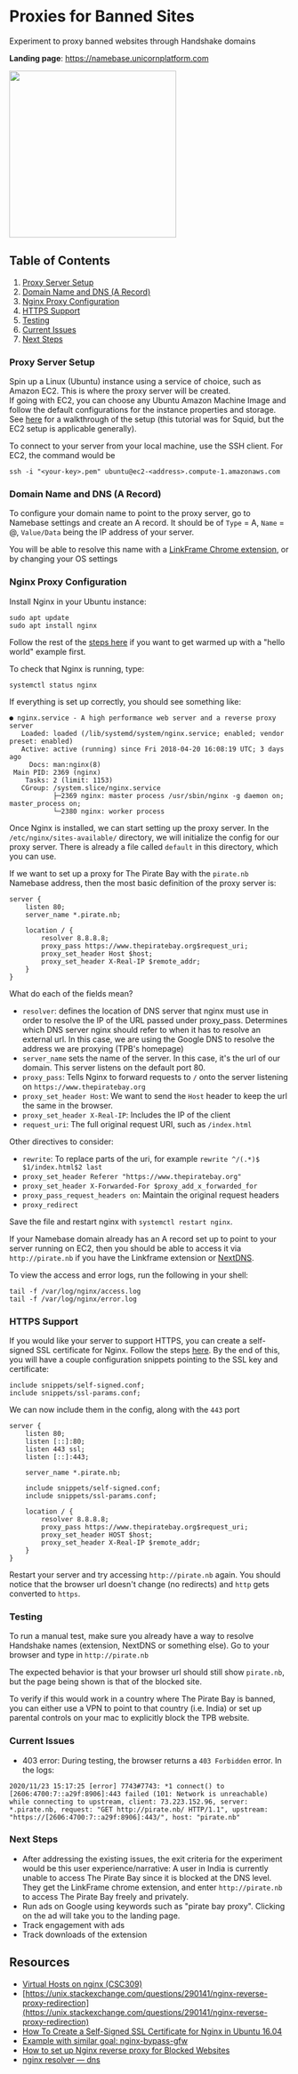# Proxies for Banned Sites
Experiment to proxy banned websites through Handshake domains

**Landing page**: https://namebase.unicornplatform.com

<img src="https://www.thepirateproxy3se.com/images/upload/icons/og/article@1x1.jpg" width="300">



## Table of Contents
1. [Proxy Server Setup](https://github.com/jw122/proxies#proxy-server-setup)
2. [Domain Name and DNS (A Record)](https://github.com/jw122/proxies#domain-name-and-dns-a-record)
3. [Nginx Proxy Configuration](https://github.com/jw122/proxies#nginx-proxy-configuration)
4. [HTTPS Support](https://github.com/jw122/proxies#https-support)
5. [Testing](https://github.com/jw122/proxies#testing)
6. [Current Issues](https://github.com/jw122/proxies#current-issues)
7. [Next Steps](https://github.com/jw122/proxies#next-steps)

### Proxy Server Setup
Spin up a Linux (Ubuntu) instance using a service of choice, such as Amazon EC2. This is where the proxy server will be created.  
If going with EC2, you can choose any Ubuntu Amazon Machine Image and follow the default configurations for the instance properties and storage.
See [here](https://www.youtube.com/watch?v=HpdD8W3Pjus) for a walkthrough of the setup (this tutorial was for Squid, but the EC2 setup is applicable generally).

To connect to your server from your local machine, use the SSH client. For EC2, the command would be 

`ssh -i "<your-key>.pem" ubuntu@ec2-<address>.compute-1.amazonaws.com`

### Domain Name and DNS (A Record)
To configure your domain name to point to the proxy server, go to Namebase settings and create an A record. It should be of `Type` = A, `Name` = @, `Value/Data` being the IP address of your server.

You will be able to resolve this name with a [LinkFrame Chrome extension](https://chrome.google.com/webstore/detail/linkframe/klcheodcjdbkbiljlcfiphagmkhbifmm), or by changing your OS settings

### Nginx Proxy Configuration
Install Nginx in your Ubuntu instance:
```
sudo apt update
sudo apt install nginx
```
Follow the rest of the [steps here](https://ubuntu.com/tutorials/install-and-configure-nginx#1-overview) if you want to get warmed up with a "hello world" example first.

To check that Nginx is running, type:
```
systemctl status nginx
```
If everything is set up correctly, you should see something like:
```
● nginx.service - A high performance web server and a reverse proxy server
   Loaded: loaded (/lib/systemd/system/nginx.service; enabled; vendor preset: enabled)
   Active: active (running) since Fri 2018-04-20 16:08:19 UTC; 3 days ago
     Docs: man:nginx(8)
 Main PID: 2369 (nginx)
    Tasks: 2 (limit: 1153)
   CGroup: /system.slice/nginx.service
           ├─2369 nginx: master process /usr/sbin/nginx -g daemon on; master_process on;
           └─2380 nginx: worker process
```

Once Nginx is installed, we can start setting up the proxy server.
In the `/etc/nginx/sites-available/` directory, we will initialize the config for our proxy server. There is already a file called `default` in this directory, which you can use.

If we want to set up a proxy for The Pirate Bay with the `pirate.nb` Namebase address, then the most basic definition of the proxy server is:
```
server {
    listen 80;
    server_name *.pirate.nb;

    location / {
        resolver 8.8.8.8;
        proxy_pass https://www.thepiratebay.org$request_uri;
        proxy_set_header Host $host;
        proxy_set_header X-Real-IP $remote_addr;
    }
}
```

What do each of the fields mean?
- `resolver`: defines the location of DNS server that nginx must use in order to resolve the IP of the URL passed under proxy_pass. Determines which DNS server nginx should refer to when it has to resolve an external url. In this case, we are using the Google DNS to resolve the address we are proxying (TPB's homepage)
- `server_name` sets the name of the server. In this case, it's the url of our domain. This server listens on the default port 80.
- `proxy_pass`: Tells Nginx to forward requests to `/` onto the server listening on `https://www.thepiratebay.org`
- `proxy_set_header Host`: We want to send the `Host` header to keep the url the same in the browser. 
- `proxy_set_header X-Real-IP`: Includes the IP of the client
- `request_uri`: The full original request URI, such as `/index.html`

Other directives to consider:
- `rewrite`: To replace parts of the uri, for example `rewrite ^/(.*)$ $1/index.html$2 last`
- `proxy_set_header Referer "https://www.thepiratebay.org"`
- `proxy_set_header X-Forwarded-For $proxy_add_x_forwarded_for`
- `proxy_pass_request_headers on`: Maintain the original request headers
- `proxy_redirect`

Save the file and restart nginx with `systemctl restart nginx`.

If your Namebase domain already has an A record set up to point to your server running on EC2, then you should be able to access it via `http://pirate.nb` if you have the Linkframe extension or [NextDNS](https://learn.namebase.io/starting-from-zero/how-to-access-handshake-sites).

To view the access and error logs, run the following in your shell:
```
tail -f /var/log/nginx/access.log
tail -f /var/log/nginx/error.log
```

### HTTPS Support
If you would like your server to support HTTPS, you can create a self-signed SSL certificate for Nginx. Follow the steps [here](https://www.digitalocean.com/community/tutorials/how-to-create-a-self-signed-ssl-certificate-for-nginx-in-ubuntu-16-04). By the end of this, you will have a couple configuration snippets pointing to the SSL key and certificate:

```
include snippets/self-signed.conf;
include snippets/ssl-params.conf;
```

We can now include them in the config, along with the  `443` port
```
server {
    listen 80;
    listen [::]:80;
    listen 443 ssl;
    listen [::]:443;

    server_name *.pirate.nb;

    include snippets/self-signed.conf;
    include snippets/ssl-params.conf;

    location / {
        resolver 8.8.8.8;
        proxy_pass https://www.thepiratebay.org$request_uri;
        proxy_set_header HOST $host;
        proxy_set_header X-Real-IP $remote_addr;
    }
}
```

Restart your server and try accessing `http://pirate.nb` again. You should notice that the browser url doesn't change (no redirects) and `http` gets converted to `https`.

### Testing
To run a manual test, make sure you already have a way to resolve Handshake names (extension, NextDNS or something else). Go to your browser and type in `http://pirate.nb`

The expected behavior is that your browser url should still show `pirate.nb`, but the page being shown is that of the blocked site.

To verify if this would work in a country where The Pirate Bay is banned, you can either use a VPN to point to that country (i.e. India) or set up parental controls on your mac to explicitly block the TPB website.

### Current Issues
- 403 error: During testing, the browser returns a `403 Forbidden` error. In the logs:
```
2020/11/23 15:17:25 [error] 7743#7743: *1 connect() to [2606:4700:7::a29f:8906]:443 failed (101: Network is unreachable) while connecting to upstream, client: 73.223.152.96, server: *.pirate.nb, request: "GET http://pirate.nb/ HTTP/1.1", upstream: "https://[2606:4700:7::a29f:8906]:443/", host: "pirate.nb"
```

### Next Steps
- After addressing the existing issues, the exit criteria for the experiment would be this user experience/narrative: A user in India is currently unable to access The Pirate Bay since it is blocked at the DNS level. They get the LinkFrame chrome extension, and enter `http://pirate.nb` to access The Pirate Bay freely and privately.
- Run ads on Google using keywords such as "pirate bay proxy". Clicking on the ad will take you to the landing page.
- Track engagement with ads
- Track downloads of the extension

## Resources
- [Virtual Hosts on nginx (CSC309)](https://gist.github.com/soheilhy/8b94347ff8336d971ad0)
- [https://unix.stackexchange.com/questions/290141/nginx-reverse-proxy-redirection](https://unix.stackexchange.com/questions/290141/nginx-reverse-proxy-redirection)
- [How To Create a Self-Signed SSL Certificate for Nginx in Ubuntu 16.04](https://www.digitalocean.com/community/tutorials/how-to-create-a-self-signed-ssl-certificate-for-nginx-in-ubuntu-16-04)
- [Example with similar goal: nginx-bypass-gfw](https://github.com/caiguanhao/nginx-bypass-gfw)
- [How to set up Nginx reverse proxy for Blocked Websites](https://yubolun.com/tutorial/2017/03/10/nginx-reverse-proxy/#edit-reverse-proxy-config-file)
- [nginx resolver — dns](https://stackoverflow.com/questions/49641685/nginx-resolver-dns)
